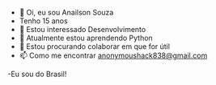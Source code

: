 - 👋 Oi, eu sou Anailson Souza
- Tenho 15 anos
- 👀 Estou interessado Desenvolvimento
- 🌱 Atualmente estou aprendendo Python
- 💞️ Estou procurando colaborar em que for útil
- 📫 Como me encontrar anonymoushack838@gmail.com

-Eu sou do Brasil!
